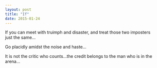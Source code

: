```yaml
---
layout: post
title: "If"
date: 2015-01-24
---
```


If you can meet with truimph and disaster, and treat those two imposters just the same...

Go placidly amidst the noise and haste...

It is not the critic who counts...the credit belongs to the man who is in the arena...


